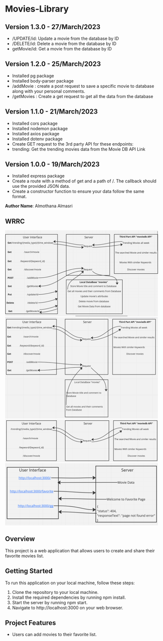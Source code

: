 # Movies-Library
## Version 1.3.0 - 27/March/2023
- /UPDATE/id: Update a movie from the database by ID
- /DELETE/id: Delete a movie from the database by ID
- getMovie/id: Get a movie from the database by ID
## Version 1.2.0 - 25/March/2023
- Installed pg package
- Installed body-parser package
- /addMovie : create a post request to save a specific movie to database along with your personal comments.
- /getMovies : Create a get request to get all the data from the database
## Version 1.1.0 - 21/March/2023
- Installed cors package
- Installed nodemon package
- Installed axios package
- Installed dotenv package
-  Create GET request to the 3rd party API for these endpoints:
- trending: Get the trending movies data from the Movie DB API Link
## Version 1.0.0 - 19/March/2023
- Installed express package
- Create a route with a method of get and a path of /. The callback should use the provided JSON data.
- Create a constructor function to ensure your data follow the same format.


**Author Name**: Almothana Almasri

## WRRC

![Update WRCC](assets/Update%20WRCC.png)
![Local DB WRCC](assets/Local%20DB%20WRCC.PNG)
![3rd Party API WRCC](assets/3rd%20Party%20API%20WRCC.PNG)
![WRCC](assets/WRCC.PNG)

## Overview

This project is a web application that allows users to create and share their favorite movies list.

## Getting Started

To run this application on your local machine, follow these steps:

1. Clone the repository to your local machine.
2. Install the required dependencies by running npm install.
3. Start the server by running npm start.
4. Navigate to http://localhost:3000 on your web browser.

## Project Features

- Users can add movies to their favorite list.
